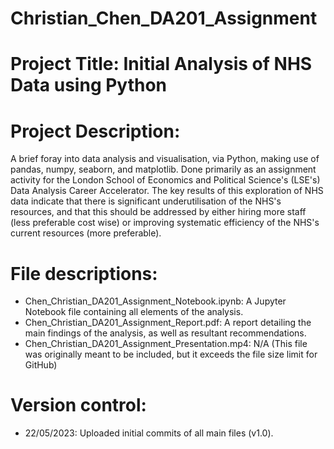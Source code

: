 # Christian_Chen_DA201_Assignment

# Project Title: Initial Analysis of NHS Data using Python

# Project Description:
A brief foray into data analysis and visualisation, via Python, making use of pandas, numpy, seaborn, and matplotlib. Done primarily as an assignment activity for the London School of Economics and Political Science's (LSE's) Data Analysis Career Accelerator. The key results of this exploration of NHS data indicate that there is significant underutilisation of the NHS's resources, and that this should be addressed by either hiring more staff (less preferable cost wise) or improving systematic efficiency of the NHS's current resources (more preferable).

# File descriptions:
- Chen_Christian_DA201_Assignment_Notebook.ipynb: A Jupyter Notebook file containing all elements of the analysis.
- Chen_Christian_DA201_Assignment_Report.pdf: A report detailing the main findings of the analysis, as well as resultant recommendations.
- Chen_Christian_DA201_Assignment_Presentation.mp4: N/A (This file was originally meant to be included, but it exceeds the file size limit for GitHub)

# Version control:
- 22/05/2023: Uploaded initial commits of all main files (v1.0).
